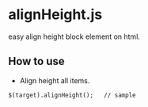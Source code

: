 alignHeight.js
==============

easy align height block element on html.


## How to use  

* Align height all items.  

`
	$(target).alignHeight();  
	// sample
`